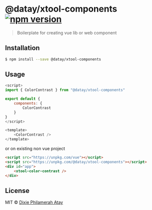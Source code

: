 # @datay/xtool-components  [![npm version](https://badge.fury.io/js/%40datay%2Fxtool-components.svg)](https://badge.fury.io/js/%40datay%2Fxtool-components) 

> Boilerplate for creating vue lib or web component

## Installation

```sh
$ npm install --save @datay/xtool-components
```

## Usage

```js
<script>
import { ColorContrast } from "@datay/xtool-components"

export default {
    components: {
        ColorContrast    
    }    
}
</script>

<template>
    <ColorContrast />
</template>
```
or on existing non vue project

```html
<script src="https://unpkg.com/vue"></script>
<script src="https://unpkg.com/@datay/xtool-components"></script>
<div id="app">
    <xtool-color-contrast />
</div>
```


## License

MIT © [Dixie Philamerah Atay](https://github.com/dxc04)

